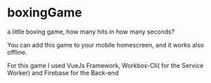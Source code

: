 # boxingGame
a little boxing game, how many hits in how many seconds?

You can add this game to your mobile homescreen, and it works also offline.

For this game I used VueJs Framework, Workbox-Cli( for the Service Worker) and Firebase for the Back-end
